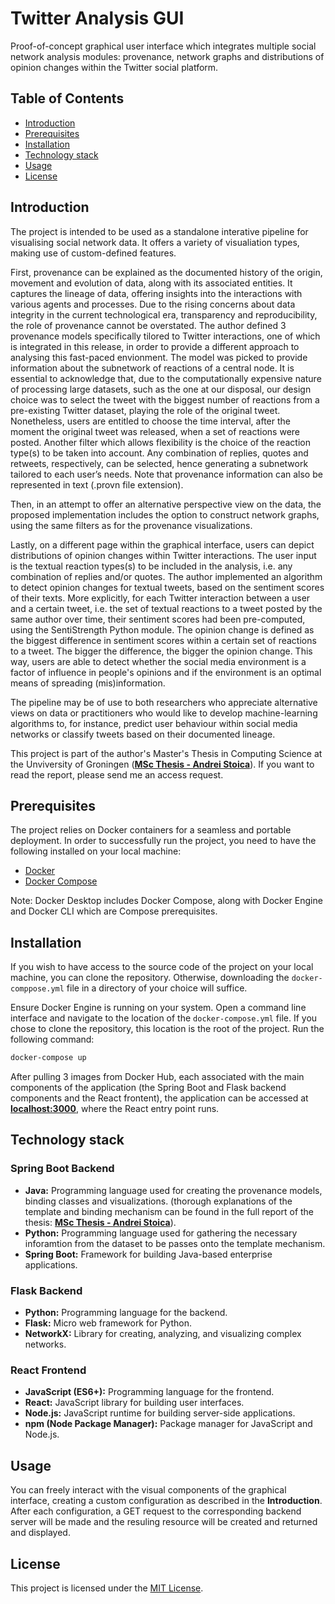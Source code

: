 # Twitter Analysis GUI

Proof-of-concept graphical user interface which integrates multiple social network analysis modules: provenance, network graphs and distributions of opinion changes within the Twitter social platform.

## Table of Contents

- [Introduction](#introduction)
- [Prerequisites](#prerequisites)
- [Installation](#installation)
- [Technology stack](#technology-stack)
- [Usage](#usage)
- [License](#license)

## Introduction

The project is intended to be used as a standalone interative pipeline for visualising social network data. It offers a variety of visualiation types, making use of custom-defined features.

First, provenance can be explained as the documented history of the origin, movement and evolution of data, along with its associated entities. It captures the lineage of data, offering insights into the interactions with various agents and processes. Due to the rising concerns about data integrity in the current technological era, transparency and reproducibility, the role of provenance cannot be overstated. The author defined 3 provenance models specifically tilored to Twitter interactions, one of which is integrated in this release, in order to provide a different approach to analysing this fast-paced envionment. The model was picked to provide information about the subnetwork of reactions of a central node. It is essential to acknowledge that, due to the computationally expensive nature of processing large datasets, such as the one at our disposal, our design choice was to select the tweet with the biggest number of reactions from a pre-existing Twitter dataset, playing the role of the original tweet. Nonetheless, users are entitled to choose the time interval, after the moment the original tweet was released, when a set of reactions were posted. Another filter which allows flexibility is the choice of the reaction type(s) to be taken into
account. Any combination of replies, quotes and retweets, respectively, can be selected, hence
generating a subnetwork tailored to each user’s needs. Note that provenance information can also be represented in text (.provn file extension).

Then, in an attempt to offer an alternative perspective view on the data, the proposed implementation includes the option to construct network graphs, using the same filters as for the provenance visualizations.

Lastly, on a different page within the graphical interface, users can depict distributions of opinion changes within Twitter interactions. The user input is the textual reaction types(s) to be included in the analysis, i.e. any combination of replies and/or quotes. The author implemented an algorithm to detect opinion changes for textual tweets, based on the sentiment scores of their texts. More explicitly, for each Twitter interaction between a user and a certain tweet, i.e. the set of textual reactions to a tweet posted by the same author over time, their sentiment scores had been pre-computed, using the SentiStrength Python module. The opinion change is defined as the biggest difference in sentiment scores within a certain set of reactions to a tweet. The bigger the difference, the bigger the opinion change. This way, users are able to detect whether the social media environment is a factor of influence in people's opinions and if the environment is an optimal means of spreading (mis)information.

The pipeline may be of use to both researchers who appreciate alternative views on data or practitioners who would like to develop machine-learning algorithms to, for instance, predict user behaviour within social media networks or classify tweets based on their documented lineage.

This project is part of the author's Master's Thesis in Computing Science at the Unviversity of Groningen (**[MSc Thesis - Andrei Stoica](https://drive.google.com/file/d/1ccP7dii6qer1SMckYH1lcJBKOZKcyoOX/view?usp=sharing)**). If you want to read the report, please send me an access request.

## Prerequisites

The project relies on Docker containers for a seamless and portable deployment. In order to successfully run the project, you need to have the following installed on your local machine:

- [Docker](https://docs.docker.com/get-docker/)
- [Docker Compose](https://docs.docker.com/compose/install/)

Note: Docker Desktop includes Docker Compose, along with Docker Engine and Docker CLI which are Compose prerequisites.

## Installation

If you wish to have access to the source code of the project on your local machine, you can clone the repository. Otherwise, downloading the `docker-comppose.yml` file in a directory of your choice will suffice.

Ensure Docker Engine is running on your system. Open a command line interface and navigate to the location of the `docker-compose.yml` file. If you chose to clone the repository, this location is the root of the project. Run the following command:

```bash
docker-compose up
```

After pulling 3 images from Docker Hub, each associated with the main components of the application (the Spring Boot and Flask backend components and the React frontent), the application can be accessed at **[localhost:3000](http://localhost:3000/)**, where the React entry point runs.

## Technology stack

### Spring Boot Backend

- **Java:**  Programming language used for creating the provenance models, binding classes and visualizations. (thorough explanations of the template and binding mechanism can be found in the full report of the thesis: **[MSc Thesis - Andrei Stoica](https://drive.google.com/file/d/1ccP7dii6qer1SMckYH1lcJBKOZKcyoOX/view?usp=sharing)**).
- **Python:** Programming language used for gathering the necessary inforamtion from the dataset to be passes onto the template mechanism.
- **Spring Boot:** Framework for building Java-based enterprise applications.

### Flask Backend

- **Python:** Programming language for the backend.
- **Flask:** Micro web framework for Python.
- **NetworkX:** Library for creating, analyzing, and visualizing complex networks.

### React Frontend

- **JavaScript (ES6+):** Programming language for the frontend.
- **React:** JavaScript library for building user interfaces.
- **Node.js:** JavaScript runtime for building server-side applications.
- **npm (Node Package Manager):** Package manager for JavaScript and Node.js.

## Usage

You can freely interact with the visual components of the graphical interface, creating a custom configuration as described in the **Introduction**. After each configuration, a GET request to the corresponding backend server will be made and the resuling resource will be created and returned and displayed.

## License

This project is licensed under the [MIT License](LICENSE).

